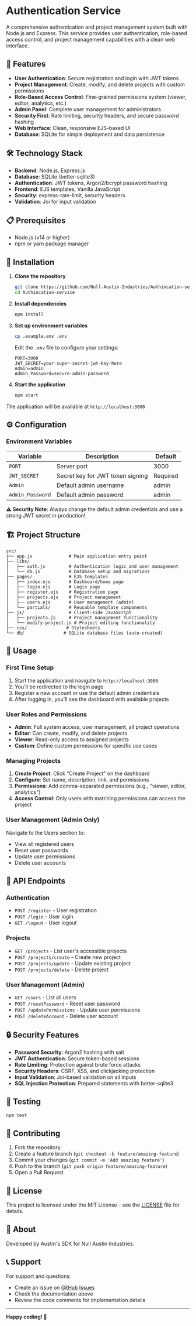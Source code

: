 # Authentication Service

A comprehensive authentication and project management system built with Node.js and Express. This service provides user authentication, role-based access control, and project management capabilities with a clean web interface.

## 🚀 Features

- **User Authentication**: Secure registration and login with JWT tokens
- **Project Management**: Create, modify, and delete projects with custom permissions
- **Role-Based Access Control**: Fine-grained permissions system (viewer, editor, analytics, etc.)
- **Admin Panel**: Complete user management for administrators
- **Security First**: Rate limiting, security headers, and secure password hashing
- **Web Interface**: Clean, responsive EJS-based UI
- **Database**: SQLite for simple deployment and data persistence

## 🛠️ Technology Stack

- **Backend**: Node.js, Express.js
- **Database**: SQLite (better-sqlite3)
- **Authentication**: JWT tokens, Argon2/bcrypt password hashing
- **Frontend**: EJS templates, Vanilla JavaScript
- **Security**: express-rate-limit, security headers
- **Validation**: Joi for input validation

## 📋 Prerequisites

- Node.js (v14 or higher)
- npm or yarn package manager

## 🔧 Installation

1. **Clone the repository**
   ```bash
   git clone https://github.com/Null-Austin-Industries/Authincation-service.git
   cd Authincation-service
   ```

2. **Install dependencies**
   ```bash
   npm install
   ```

3. **Set up environment variables**
   ```bash
   cp .example.env .env
   ```
   
   Edit the `.env` file to configure your settings:
   ```env
   PORT=3000
   JWT_SECRET=your-super-secret-jwt-key-here
   Admin=admin
   Admin_Password=secure-admin-password
   ```

4. **Start the application**
   ```bash
   npm start
   ```

The application will be available at `http://localhost:3000`

## ⚙️ Configuration

### Environment Variables

| Variable | Description | Default |
|----------|-------------|---------|
| `PORT` | Server port | 3000 |
| `JWT_SECRET` | Secret key for JWT token signing | Required |
| `Admin` | Default admin username | admin |
| `Admin_Password` | Default admin password | admin |

**⚠️ Security Note**: Always change the default admin credentials and use a strong JWT secret in production!

## 🏗️ Project Structure

```
src/
├── app.js              # Main application entry point
├── libs/
│   ├── auth.js         # Authentication logic and user management
│   └── db.js           # Database setup and migrations
├── pages/              # EJS templates
│   ├── index.ejs       # Dashboard/home page
│   ├── login.ejs       # Login page
│   ├── register.ejs    # Registration page
│   ├── projects.ejs    # Project management
│   ├── users.ejs       # User management (admin)
│   └── partials/       # Reusable template components
├── js/                 # Client-side JavaScript
│   ├── projects.js     # Project management functionality
│   └── modify-project.js # Project editing functionality
├── css/               # Stylesheets
└── db/               # SQLite database files (auto-created)
```

## 👥 Usage

### First Time Setup

1. Start the application and navigate to `http://localhost:3000`
2. You'll be redirected to the login page
3. Register a new account or use the default admin credentials
4. After logging in, you'll see the dashboard with available projects

### User Roles and Permissions

- **Admin**: Full system access, user management, all project operations
- **Editor**: Can create, modify, and delete projects
- **Viewer**: Read-only access to assigned projects
- **Custom**: Define custom permissions for specific use cases

### Managing Projects

1. **Create Project**: Click "Create Project" on the dashboard
2. **Configure**: Set name, description, link, and permissions
3. **Permissions**: Add comma-separated permissions (e.g., "viewer, editor, analytics")
4. **Access Control**: Only users with matching permissions can access the project

### User Management (Admin Only)

Navigate to the Users section to:
- View all registered users
- Reset user passwords
- Update user permissions
- Delete user accounts

## 🔐 API Endpoints

### Authentication
- `POST /register` - User registration
- `POST /login` - User login
- `GET /logout` - User logout

### Projects
- `GET /projects` - List user's accessible projects
- `POST /projects/create` - Create new project
- `POST /projects/update` - Update existing project
- `POST /projects/delete` - Delete project

### User Management (Admin)
- `GET /users` - List all users
- `POST /resetPassword` - Reset user password
- `POST /updatePermissions` - Update user permissions
- `POST /deleteAccount` - Delete user account

## 🔒 Security Features

- **Password Security**: Argon2 hashing with salt
- **JWT Authentication**: Secure token-based sessions
- **Rate Limiting**: Protection against brute force attacks
- **Security Headers**: CSRF, XSS, and clickjacking protection
- **Input Validation**: Joi-based validation on all inputs
- **SQL Injection Protection**: Prepared statements with better-sqlite3

## 🧪 Testing

```bash
npm test
```

## 🤝 Contributing

1. Fork the repository
2. Create a feature branch (`git checkout -b feature/amazing-feature`)
3. Commit your changes (`git commit -m 'Add amazing feature'`)
4. Push to the branch (`git push origin feature/amazing-feature`)
5. Open a Pull Request

## 📝 License

This project is licensed under the MIT License - see the [LICENSE](LICENSE) file for details.

## 🏢 About

Developed by Austin's SDK for Null Austin Industries.

## 📞 Support

For support and questions:
- Create an issue on [GitHub Issues](https://github.com/Null-Austin-Industries/Authincation-service/issues)
- Check the documentation above
- Review the code comments for implementation details

---

**Happy coding! 🎉**